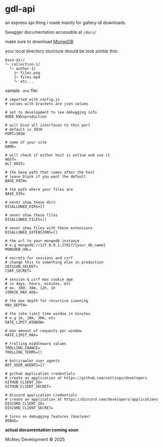 # gdl-api

an express api thing i made mainly for gallery-dl downloads.  

Swagger documentation accessible at `/docs/`

make sure to download [MongoDB](https://www.mongodb.com/try/download/community)

your local directory sturcture should be look similar this:

```text
base-dir/
└─ collection-1/
  └─ author-1/
    ├─ files.png
    ├─ files.mp4
    └─ etc...
```

sample `.env` file:

```env
# imported with config.js
# values with brackets are json values

# set to development to see debugging info
NODE_ENV=production

# will bind all interfaces to this port
# default is 3030
PORT=3030

# name of your site
NAME=

# will check if either host is online and use it
HOST=
ALT_HOST=

# the base path that comes after the host
# leave blank if you want the default
BASE_PATH=

# the path where your files are
BASE_DIR=

# never show these dirs
DISALLOWED_DIRS=[]

# never show these files
DISALLOWED_FILES=[]

# never show files with these extensions
DISALLOWED_EXTENSIONS=[]

# the url to your mongodb instance
# e.g mongodb://127.0.0.1:27017/{your_db_name}
MONGODB_URL=

# secrets for sessions and csrf
# change this to something else in production
SESSION_SECRET=
CSRF_SECRET=

# session & csrf max cookie age
# in days, hours, minutes, etc
# ex. 30d, 30m, 12h, 1h
COOKIE_MAX_AGE=

# the max depth for recursive scanning
MAX_DEPTH=

# the rate limit time window in minutes
# e.g 1m, 10m, 30m, etc
RATE_LIMIT_WINDOW=

# max amount of requests per window
RATE_LIMIT_MAX=

# trolling middleware values
TROLLING_CHANCE=
TROLLING_TERMS=[]

# bot/crawler user agents
BOT_USER_AGENTS=[]

# github application credentials
# create an application at https://github.com/settings/developers
GITHUB_CLIENT_ID=
GITHUB_CLIENT_SECRET=

# discord application credentials
# create an application at https://discord.com/developers/applications
DISCORD_CLIENT_ID=
DISCORD_CLIENT_SECRET=

# turns on debugging features (boolean)
DEBUG=
```

**actual documentation coming soon**  

McAlec Development © 2025
